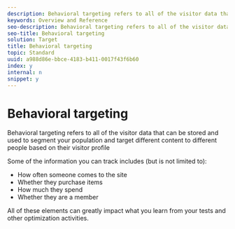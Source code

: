 ```yaml
---
description: Behavioral targeting refers to all of the visitor data that can be stored and used to segment your population and target different content to different people based on their visitor profile
keywords: Overview and Reference
seo-description: Behavioral targeting refers to all of the visitor data that can be stored and used to segment your population and target different content to different people based on their visitor profile
seo-title: Behavioral targeting
solution: Target
title: Behavioral targeting
topic: Standard
uuid: a988d86e-bbce-4183-b411-0017f43f6b60
index: y
internal: n
snippet: y
---
```


# Behavioral targeting

Behavioral targeting refers to all of the visitor data that can be stored and used to segment your population and target different content to different people based on their visitor profile

Some of the information you can track includes (but is not limited to):

* How often someone comes to the site 
* Whether they purchase items 
* How much they spend 
* Whether they are a member

All of these elements can greatly impact what you learn from your tests and other optimization activities. 
